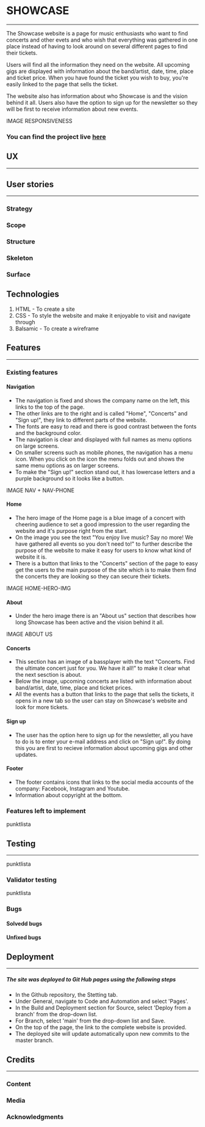 # SHOWCASE

---

The Showcase website is a page for music enthusiasts who want to find concerts and other evets and who wish that everything was gathered in one place instead of having to look around on several different pages to find their tickets.

Users will find all the information they need on the website. All upcoming gigs are displayed with information about the band/artist, date, time, place and ticket price. When you have found the ticket you wish to buy, you're easily linked to the page that sells the ticket.

The website also has information about who Showcase is and the vision behind it all. Users also have the option to sign up for the newsletter so they will be first to receive information about new events.

IMAGE RESPONSIVENESS

### You can find the project live [here](https://ramonabroberg.github.io/showcase/)

## UX

---

## User stories

---

### Strategy

### Scope

### Structure

### Skeleton

### Surface

## Technologies

1. HTML - To create a site
2. CSS - To style the website and make it enjoyable to visit and navigate through
3. Balsamic - To create a wireframe

## Features

---

### Existing features

#### Navigation

- The navigation is fixed and shows the company name on the left, this links to the top of the page.
- The other links are to the right and is called "Home", "Concerts" and "Sign up!", they link to different parts of the website.
- The fonts are easy to read and there is good contrast between the fonts and the background color.
- The navigation is clear and displayed with full names as menu options on large screens.
- On smaller screens such as mobile phones, the navigation has a menu icon. When you click on the icon the menu folds out and shows the same menu options as on larger screens.
- To make the "Sign up!" section stand out, it has lowercase letters and a purple background so it looks like a button.

IMAGE NAV + NAV-PHONE

#### Home

- The hero image of the Home page is a blue image of a concert with cheering audience to set a good impression to the user regarding the website and it's purpose right from the start.
- On the image you see the text "You enjoy live music? Say no more! We have gathered all events so you don't need to!" to further describe the purpose of the website to make it easy for users to know what kind of website it is.
- There is a button that links to the "Concerts" section of the page to easy get the users to the main purpose of the site which is to make them find the concerts they are looking so they can secure their tickets.

IMAGE HOME-HERO-IMG

#### About

- Under the hero image there is an "About us" section that describes how long Showcase has been active and the vision behind it all.

IMAGE ABOUT US

#### Concerts

- This section has an image of a bassplayer with the text "Concerts. Find the ultimate concert just for you. We have it all!" to make it clear what the next sesction is about.
- Below the image, upcoming concerts are listed with information about band/artist, date, time, place and ticket prices.
- All the events has a button that links to the page that sells the tickets, it opens in a new tab so the user can stay on Showcase's website and look for more tickets.

#### Sign up

- The user has the option here to sign up for the newsletter, all you have to do is to enter your e-mail address and click on "Sign up!". By doing this you are first to recieve information about upcoming gigs and other updates.

#### Footer

- The footer contains icons that links to the social media accounts of the company: Facebook, Instagram and Youtube.
- Information about copyright at the bottom.

### Features left to implement

punktlista

## Testing

---

punktlista

### Validator testing

punktlista

### Bugs

#### Solvedd bugs

#### Unfixed bugs

## Deployment

---

##### The site was deployed to Git Hub pages using the following steps

- In the Github repository, the Stetting tab.
- Under General, navigate to Code and Automation and select 'Pages'.
- In the Build and Deployment section for Source, select 'Deploy from a branch' from the drop-down list.
- For Branch, select 'main' from the drop-down list and Save.
- On the top of the page, the link to the complete website is provided.
- The deployed site will update automatically upon new commits to the master branch.

## Credits

---

### Content

### Media

### Acknowledgments
